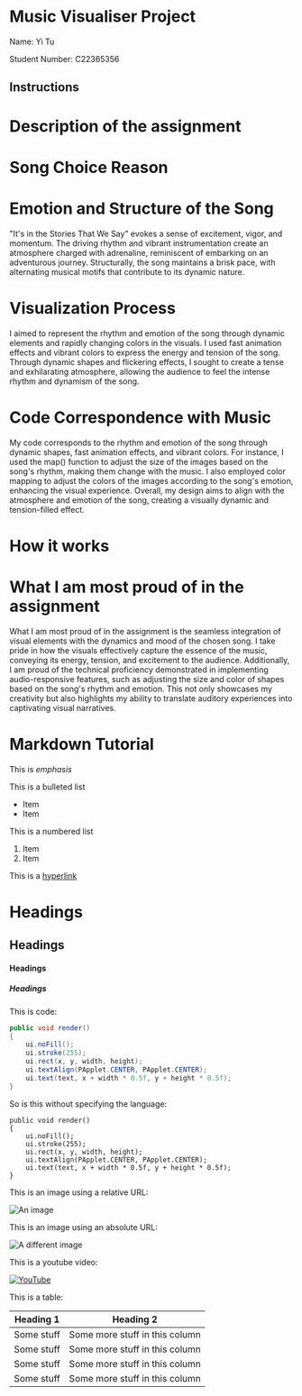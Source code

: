 # Music Visualiser Project

Name: Yi Tu

Student Number: C22365356

## Instructions

# Description of the assignment

# Song Choice Reason

# Emotion and Structure of the Song

"It's in the Stories That We Say" evokes a sense of excitement, vigor, and momentum. The driving rhythm and vibrant instrumentation create an atmosphere charged with adrenaline, reminiscent of embarking on an adventurous journey. Structurally, the song maintains a brisk pace, with alternating musical motifs that contribute to its dynamic nature.

# Visualization Process

I aimed to represent the rhythm and emotion of the song through dynamic elements and rapidly changing colors in the visuals. I used fast animation effects and vibrant colors to express the energy and tension of the song. Through dynamic shapes and flickering effects, I sought to create a tense and exhilarating atmosphere, allowing the audience to feel the intense rhythm and dynamism of the song.

# Code Correspondence with Music

My code corresponds to the rhythm and emotion of the song through dynamic shapes, fast animation effects, and vibrant colors. For instance, I used the map() function to adjust the size of the images based on the song's rhythm, making them change with the music. I also employed color mapping to adjust the colors of the images according to the song's emotion, enhancing the visual experience. Overall, my design aims to align with the atmosphere and emotion of the song, creating a visually dynamic and tension-filled effect.


# How it works

# What I am most proud of in the assignment

What I am most proud of in the assignment is the seamless integration of visual elements with the dynamics and mood of the chosen song. I take pride in how the visuals effectively capture the essence of the music, conveying its energy, tension, and excitement to the audience. Additionally, I am proud of the technical proficiency demonstrated in implementing audio-responsive features, such as adjusting the size and color of shapes based on the song's rhythm and emotion. This not only showcases my creativity but also highlights my ability to translate auditory experiences into captivating visual narratives. 


# Markdown Tutorial

This is *emphasis*

This is a bulleted list

- Item
- Item

This is a numbered list

1. Item
1. Item

This is a [hyperlink](http://bryanduggan.org)

# Headings
## Headings
#### Headings
##### Headings

This is code:

```Java
public void render()
{
	ui.noFill();
	ui.stroke(255);
	ui.rect(x, y, width, height);
	ui.textAlign(PApplet.CENTER, PApplet.CENTER);
	ui.text(text, x + width * 0.5f, y + height * 0.5f);
}
```

So is this without specifying the language:

```
public void render()
{
	ui.noFill();
	ui.stroke(255);
	ui.rect(x, y, width, height);
	ui.textAlign(PApplet.CENTER, PApplet.CENTER);
	ui.text(text, x + width * 0.5f, y + height * 0.5f);
}
```

This is an image using a relative URL:

![An image](images/p8.png)

This is an image using an absolute URL:

![A different image](https://bryanduggandotorg.files.wordpress.com/2019/02/infinite-forms-00045.png?w=595&h=&zoom=2)

This is a youtube video:

[![YouTube](https://github.com/tuyi3008/MusicVisuals/assets/73605412/d2ffb65f-179c-4c6e-9f1a-f3da163496ca)
](https://youtu.be/wQS0hrj-QjA)

This is a table:

| Heading 1 | Heading 2 |
|-----------|-----------|
|Some stuff | Some more stuff in this column |
|Some stuff | Some more stuff in this column |
|Some stuff | Some more stuff in this column |
|Some stuff | Some more stuff in this column |

